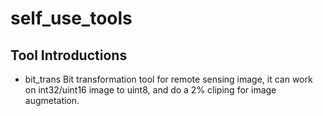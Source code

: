 # self_use_tools

  ## Tool Introductions
  - bit_trans
Bit transformation tool for remote sensing image, it can work on int32/uint16 image to uint8, and do a 2% cliping for image augmetation.  